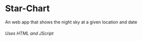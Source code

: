 # Star-Chart
An web app that shows the night sky at a given location and date
###### Uses HTML and JScript 
